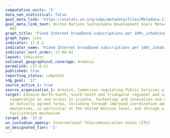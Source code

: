 ```yaml
---
computation_units: '%'
data_non_statistical: false
goal_meta_link: 'https://unstats.un.org/sdgs/metadata/files/Metadata-17-06-02.pdf '
goal_meta_link_text: United Nations Sustainable Development Goals Metadata (PDF 211
  KB)
graph_title: "Fixed Internet broadband subscriptions per 100\_inhabitants, by speed"
graph_type: line
indicator: 17.6.2
indicator_name: "Fixed Internet broadband subscriptions per 100\_inhabitants, by speed"
indicator_sort_order: 17-06-02
layout: indicator
national_geographical_coverage: Armenia
permalink: /17-6-2/
published: true
reporting_status: complete
sdg_goal: '17'
source_active_1: true
source_organisation_1: Armstat, Commision regulating Public Services of RA
target: Enhance North-South, South-South and triangular regional and international
  cooperation on and access to science, technology and innovation and enhance knowledge-sharing
  on mutually agreed terms, including through improved coordination among existing
  mechanisms, in particular at the United Nations level, and through a global technology
  facilitation mechanism
target_id: '17.6'
un_custodian_agency: International Telecommunication Union (ITU)
un_designated_tier: '1'
---
```

